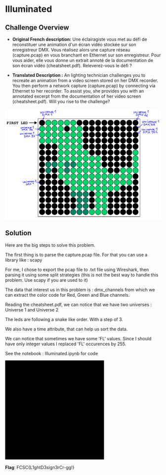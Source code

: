 # Illuminated

## Challenge Overview
- **Original French description:** Une éclairagiste vous met au défi de reconstituer une animation d'un écran vidéo stockée sur son enregistreur DMX. Vous réalisez alors une capture réseau (capture.pcap) en vous branchant en Ethernet sur son enregistreur. Pour vous aider, elle vous donne un extrait annoté de la documentation de son écran vidéo (cheatsheet.pdf).  Releverez-vous le défi ?

- **Translated Description :** An lighting technician challenges you to recreate an animation from a video screen stored on her DMX recorder. You then perform a network capture (capture.pcap) by connecting via Ethernet to her recorder. To assist you, she provides you with an annotated excerpt from the documentation of her video screen (cheatsheet.pdf). Will you rise to the challenge?

<div align="center">
  <a href="images/led.png"><img src="images/led.png" alt="Puzzle" width="600"></a>
</div>


## Solution

Here are the big steps to solve this problem.

The first thing is to parse the capture.pcap file. For that you can use a library like : scapy

For me, I chose to export the pcap file to .txt file using Wireshark, then parsing it using some split strategies (this is not the best way to handle this problem. Use scapy if you are used to it)

The data that interest us in this problem is : dmx_channels from which we can extract the color code for Red, Green and Blue channels.

Reading the cheatsheet.pdf, we can notice that we have two universes : Universe 1 and Universe 2

The leds are following a snake like order. With a step of 3.

We also have a time attribute, that can help us sort the data.

We can notice that sometimes we have some 'FL' values. Since I should have only integer values I replaced 'FL' occurences by 255.



See the notebook : Illuminated.ipynb for code

![Alt Text](images/Illuminated_flag.gif)


**Flag**: FCSC{L1ghtD3sign3rCr-gg!}